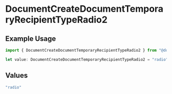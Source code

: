 # DocumentCreateDocumentTemporaryRecipientTypeRadio2

## Example Usage

```typescript
import { DocumentCreateDocumentTemporaryRecipientTypeRadio2 } from "@documenso/sdk-typescript/models/operations";

let value: DocumentCreateDocumentTemporaryRecipientTypeRadio2 = "radio";
```

## Values

```typescript
"radio"
```